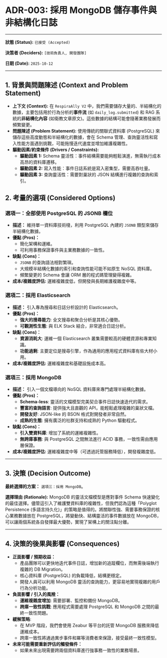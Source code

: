 # ADR-003: 採用 MongoDB 儲存事件與非結構化日誌

---

**狀態 (Status):** `已接受 (Accepted)`

**決策者 (Deciders):** `[技術負責人, 開發團隊]`

**日期 (Date):** `2025-10-12`

---

## 1. 背景與問題陳述 (Context and Problem Statement)

*   **上下文 (Context):** 在 `RespiraAlly V2` 中，我們需要儲存大量的、半結構化的數據，主要包括用於行為分析的**事件流** (如 `daily_log.submitted`) 和 RAG 系統的**非結構化內容** (如衛教文章原文)。這些數據的結構可能會隨著業務發展而頻繁變更。
*   **問題陳述 (Problem Statement):** 使用傳統的關聯式資料庫 (PostgreSQL) 來儲存這些高度動態和半結構化的數據，會在 Schema 管理、查詢靈活性和寫入性能方面遇到挑戰，可能拖慢迭代速度並增加維護複雜性。
*   **驅動因素/約束條件 (Drivers / Constraints):**
    *   **驅動因素 1:** Schema 靈活性：事件結構需要能夠輕鬆演進，無需執行成本高昂的資料庫遷移。
    *   **驅動因素 2:** 寫入性能：事件日誌系統是寫入密集型，需要高吞吐量。
    *   **驅動因素 3:** 查詢靈活性：需要對巢狀的 JSON 結構進行複雜的查詢和索引。

## 2. 考量的選項 (Considered Options)

### 選項一：全部使用 PostgreSQL 的 JSONB 欄位

*   **描述：** 維持單一資料庫技術棧，利用 PostgreSQL 內建的 `JSONB` 類型來儲存半結構化數據。
*   **優點 (Pros)：**
    *   簡化架構和運維。
    *   可利用事務保證事件與主業務數據的一致性。
*   **缺點 (Cons)：**
    *   `JSONB` 的查詢語法相對繁瑣。
    *   大規模半結構化數據的索引和查詢性能可能不如原生 NoSQL 資料庫。
    *   頻繁變更的 Schema 會讓 ORM 層的程式碼管理變得複雜。
*   **成本/複雜度評估:** 運維複雜度低，但開發與長期維護複雜度中等。

### 選項二：採用 Elasticsearch

*   **描述：** 引入專為搜尋和日誌分析設計的 Elasticsearch。
*   **優點 (Pros)：**
    *   **強大的搜尋能力**: 全文搜尋和聚合分析是其核心優勢。
    *   **可觀測性生態**: 與 ELK Stack 結合，非常適合日誌分析。
*   **缺點 (Cons)：**
    *   **資源消耗大**: 運維一個 Elasticsearch 叢集需要較高的硬體資源和專業知識。
    *   **功能過剩**: 主要定位是搜尋引擎，作為通用的應用程式資料庫有些大材小用。
*   **成本/複雜度評估:** 運維複雜度和基礎設施成本高。

### 選項三：採用 MongoDB

*   **描述：** 引入一個文檔導向的 NoSQL 資料庫來專門處理半結構化數據。
*   **優點 (Pros)：**
    *   **Schema-less**: 靈活的文檔模型完美契合事件日誌快速迭代的需求。
    *   **豐富的查詢語言**: 提供強大且直觀的 API，能輕鬆處理複雜的巢狀文檔。
    *   **開發友好**: JSON-like 的 BSON 格式對開發者非常自然。
    *   **成熟的生態**: 擁有廣泛的社群支持和成熟的 Python 驅動程式。
*   **缺點 (Cons)：**
    *   **引入雙資料庫**: 增加了系統的運維複雜性。
    *   **無跨庫事務**: 與 PostgreSQL 之間無法進行 ACID 事務，一致性需由應用層保證。
*   **成本/複雜度評估:** 運維複雜度中等（可透過託管服務降低），開發複雜度低。

---

## 3. 決策 (Decision Outcome)

**最終選擇的方案：** `選項三：採用 MongoDB`。

**選擇理由 (Rationale):**
MongoDB 的靈活文檔模型是應對事件 Schema 快速變化的最佳選擇。儘管這引入了維護雙資料庫的複雜性，但我們認為這種「Polyglot Persistence (多語言持久化)」的策略是值得的。將關聯性強、需要事務保證的核心業務數據放在 PostgreSQL，將變動快、結構靈活的事件數據放在 MongoDB，可以讓兩個系統各自發揮最大優勢，實現了架構上的關注點分離。

---

## 4. 決策的後果與影響 (Consequences)

*   **正面影響 / 預期收益：**
    *   產品團隊可以更快地迭代事件日誌，增加新的追蹤欄位，而無需後端執行複雜的 DB Migration。
    *   核心資料庫 (PostgreSQL) 的負載降低，結構更穩定。
    *   開發人員可以利用 MongoDB 靈活的查詢能力，更容易地實現複雜的用戶行為分析功能。
*   **負面影響 / 引入的風險：**
    *   **運維複雜度增加**: 需要部署、監控和備份 MongoDB。
    *   **跨庫一致性挑戰**: 應用程式需要處理 PostgreSQL 和 MongoDB 之間的最終一致性問題。
*   **緩解策略**:
    *   在 MVP 階段，我們會使用 Zeabur 等平台的託管 MongoDB 服務來降低運維成本。
    *   跨庫一致性將通過異步事件和冪等消費者來保證，接受最終一致性模型。
*   **未來可能需要重新評估的觸發條件：**
    *   如果未來出現需要跨兩個資料庫進行強事務一致性的業務場景。
